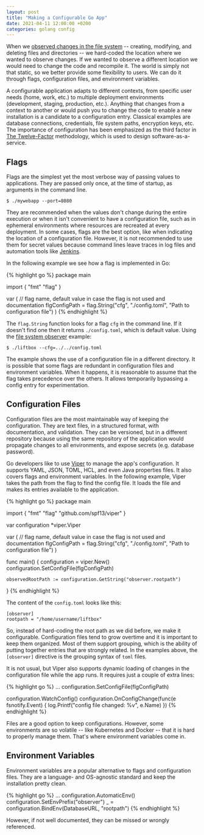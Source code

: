 ```yaml
---
layout: post
title: "Making a Configurable Go App"
date: 2021-04-11 12:00:00 +0200
categories: golang config
---
```


When we [observed changes in the file system](/2021/03/observer-design-pattern-golang.html) -- creating, modifying, and deleting files and directories -- we hard-coded the location where we wanted to observe changes. If we wanted to observe a different location we would need to change the code and recompile it. The world is simply not that static, so we better provide some flexibility to users. We can do it through flags, configuration files, and environment variables.

<!-- more -->

A configurable application adapts to different contexts, from specific user needs (home, work, etc.) to multiple deployment environments (development, staging, production, etc.). Anything that changes from a context to another or would push you to change the code to enable a new installation is a candidate to a configuration entry. Classical examples are database connections, credentials, file system paths, encryption keys, etc. The importance of configuration has been emphasized as the third factor in [The Twelve-Factor](https://12factor.net/config) methodology, which is used to design software-as-a-service.

## Flags

Flags are the simplest yet the most verbose way of passing values to applications. They are passed only once, at the time of startup, as arguments in the command line.

    $ ./mywebapp --port=8080

They are recommended when the values don't change during the entire execution or when it isn't convenient to have a configuration file, such as in ephemeral environments where resources are recreated at every deployment. In some cases, flags are the best option, like when indicating the location of a configuration file. However, it is not recommended to use them for secret values because command lines leave traces in log files and automation tools like [Jenkins](https://www.jenkins.io).

In the following example we see how a flag is implemented in Go:

{% highlight go %}
package main

import {
    "fmt"
    "flag"
}

var (
    // flag name, default value in case the flag is not used and documentation
    flgConfigPath = flag.String("cfg", "./config.toml", "Path to configuration file")
)
{% endhighlight %}

The `flag.String` function looks for a flag `cfg` in the command line. If it doesn't find one then it returns `./config.toml`, which is default value. Using the [file system observer](/2021/03/observer-design-pattern-golang.html) example: 

    $ ./liftbox --cfg=../../config.toml

The example shows the use of a configuration file in a different directory. It is possible that some flags are redundant in configuration files and environment variables. When it happens, it is reasonable to assume that the flag takes precedence over the others. It allows temporarily bypassing a config entry for experimentation.

## Configuration Files

Configuration files are the most maintainable way of keeping the configuration. They are text files, in a structured format, with documentation, and validation. They can be versioned, but in a different repository because using the same repository of the application would propagate changes to all environments, and expose secrets (e.g. database password).

Go developers like to use [Viper](https://github.com/spf13/viper) to manage the app's configuration. It supports YAML, JSON, TOML, HCL, and even Java properties files. It also covers flags and environment variables. In the following example, Viper takes the path from the flag to find the config file. It loads the file and makes its entries available to the application.

{% highlight go %}
package main

import {
    "fmt"
    "flag"
    "github.com/spf13/viper"
}

var configuration *viper.Viper

var (
    // flag name, default value in case the flag is not used and documentation
    flgConfigPath = flag.String("cfg", "./config.toml", "Path to configuration file")
)

func main() {
    configuration = viper.New()
    configuration.SetConfigFile(flgConfigPath)

    observedRootPath := configuration.GetString("observer.rootpath")
}
{% endhighlight %}

The content of the `config.toml` looks like this:

    [observer]
    rootpath = "/home/username/liftbox"

So, instead of hard-coding the root path as we did before, we make it configurable. Configuration files tend to grow overtime and it is important to keep them organized. Most of them support grouping, which is the ability of putting together entries that are strongly related. In the examples above, the `[observer]` directive is the grouping syntax of `toml` files.

It is not usual, but Viper also supports dynamic loading of changes in the configuration file while the app runs. It requires just a couple of extra lines:

{% highlight go %}
...
configuration.SetConfigFile(flgConfigPath)

configuration.WatchConfig()
configuration.OnConfigChange(func(e fsnotify.Event) {
    log.Printf("config file changed: %v", e.Name)
})
{% endhighlight %}

Files are a good option to keep configurations. However, some environments are so volatile -- like Kubernetes and Docker -- that it is hard to properly manage them. That's where environment variables come in.

## Environment Variables

Environment variables are a popular alternative to flags and configuration files. They are a language- and OS-agnostic standard and keep the installation pretty clean.

{% highlight go %}
...
configuration.AutomaticEnv()
configuration.SetEnvPrefix("observer")
_ = configuration.BindEnv(DatabaseURL, "rootpath")
{% endhighlight %}


However, if not well documented, they can be missed or wrongly referenced.

